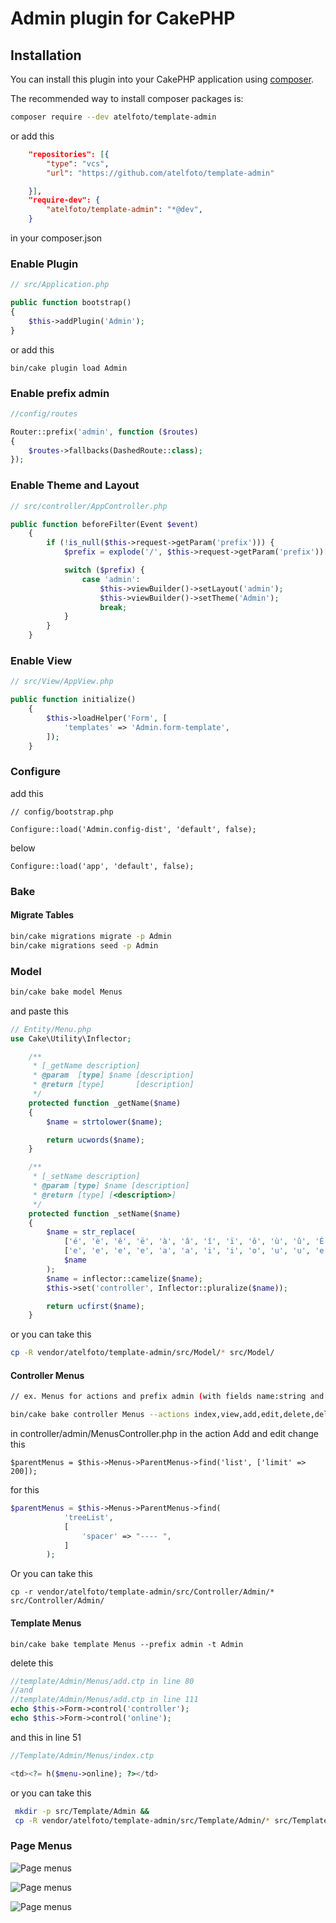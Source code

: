 # Admin plugin for CakePHP

## Installation
You can install this plugin into your CakePHP application using [composer](https://getcomposer.org).

The recommended way to install composer packages is:
```bash
composer require --dev atelfoto/template-admin
```
or add this
```json
    "repositories": [{
        "type": "vcs",
        "url": "https://github.com/atelfoto/template-admin"

    }],
    "require-dev": {
        "atelfoto/template-admin": "*@dev",
    }
```
in your composer.json


### Enable Plugin

```php
// src/Application.php

public function bootstrap()
{
    $this->addPlugin('Admin');
}
```
or add this
```
bin/cake plugin load Admin
```

### Enable prefix admin

```php
//config/routes

Router::prefix('admin', function ($routes)
{
    $routes->fallbacks(DashedRoute::class);
});
```

### Enable Theme and Layout
```php
// src/controller/AppController.php

public function beforeFilter(Event $event)
    {
        if (!is_null($this->request->getParam('prefix'))) {
            $prefix = explode('/', $this->request->getParam('prefix'))[0];

            switch ($prefix) {
                case 'admin':
                    $this->viewBuilder()->setLayout('admin');
                    $this->viewBuilder()->setTheme('Admin');
                    break;
            }
        }
    }
```
### Enable View

```php
// src/View/AppView.php

public function initialize()
    {
        $this->loadHelper('Form', [
            'templates' => 'Admin.form-template',
        ]);
    }
```
### Configure

add this
```
// config/bootstrap.php

Configure::load('Admin.config-dist', 'default', false);
```

below

```
Configure::load('app', 'default', false);
```
### Bake

#### Migrate Tables

```bash
bin/cake migrations migrate -p Admin
bin/cake migrations seed -p Admin

```

### Model

```bash
bin/cake bake model Menus
```
and paste this
```php
// Entity/Menu.php
use Cake\Utility\Inflector;

    /**
     * [_getName description]
     * @param  [type] $name [description]
     * @return [type]       [description]
     */
    protected function _getName($name)
    {
        $name = strtolower($name);

        return ucwords($name);
    }

    /**
     * [_setName description]
     * @param [type] $name [description]
     * @return [type] [<description>]
     */
    protected function _setName($name)
    {
        $name = str_replace(
            ['é', 'è', 'ê', 'ë', 'à', 'â', 'î', 'ï', 'ô', 'ù', 'û', 'É', 'È', 'Ê', 'Ë', 'À', 'Â', 'Î', 'Ï', 'Ô', 'Ù', 'Û'],
            ['e', 'e', 'e', 'e', 'a', 'a', 'i', 'i', 'o', 'u', 'u', 'e', 'e', 'e', 'e', 'a', 'a', 'i', 'i', 'o', 'u', 'u' ],
            $name
        );
        $name = inflector::camelize($name);
        $this->set('controller', Inflector::pluralize($name));

        return ucfirst($name);
    }
```
or you can take this
```bash
cp -R vendor/atelfoto/template-admin/src/Model/* src/Model/
```

#### Controller Menus

```bash
// ex. Menus for actions and prefix admin (with fields name:string and online:boolean ).

bin/cake bake controller Menus --actions index,view,add,edit,delete,deleteAll,moveUp,moveDown,online, --prefix admin -t Admin
```
in controller/admin/MenusController.php in the action Add and edit change this
```
$parentMenus = $this->Menus->ParentMenus->find('list', ['limit' => 200]);
```
for this
```php
$parentMenus = $this->Menus->ParentMenus->find(
            'treeList',
            [
                'spacer' => "---- ",
            ]
        );
```
Or you can take this
```
cp -r vendor/atelfoto/template-admin/src/Controller/Admin/* src/Controller/Admin/
```

#### Template Menus

```
bin/cake bake template Menus --prefix admin -t Admin
```
delete this
```php
//template/Admin/Menus/add.ctp in line 80
//and
//template/Admin/Menus/add.ctp in line 111
echo $this->Form->control('controller');
echo $this->Form->control('online');
```
and this in line 51
```php
//Template/Admin/Menus/index.ctp

<td><?= h($menu->online); ?></td>
```
or you can take this

```bash
 mkdir -p src/Template/Admin &&
 cp -R vendor/atelfoto/template-admin/src/Template/Admin/* src/Template/Admin/
```

### Page Menus

![Page menus](docs/menus.jpg)

![Page menus](docs/add.jpg)

![Page menus](docs/mobile.jpg)
